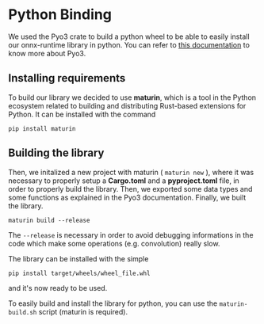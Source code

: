 # Python Binding
We used the Pyo3 crate to build a python wheel to be able to easily install our onnx-runtime library in python.
You can refer to [this documentation](https://pyo3.rs/main/getting_started) to know more about Pyo3.

## Installing requirements
To build our library we decided to use **maturin**, which is a tool in the Python ecosystem related to building and distributing Rust-based extensions for Python. It can be installed with the command
```
pip install maturin
```

## Building the library
Then, we initalized a new project with maturin ( `maturin new` ), where it was necessary to properly setup a **Cargo.toml** and a **pyproject.toml** file, in order to properly build the library. Then, we exported some data types and some functions as explained in the Pyo3 documentation. Finally, we built the library.
```
maturin build --release
```
The `--release` is necessary in order to avoid debugging informations in the code which make some operations (e.g. convolution) really slow.

The library can be installed with the simple
```
pip install target/wheels/wheel_file.whl
```
and it's now ready to be used.

To easily build and install the library for python, you can use the `maturin-build.sh` script (maturin is required).
